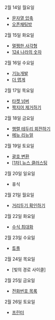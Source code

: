 2월 14일 월요일

- [문자열 압축](https://github.com/Song3YuRi/Algorithm/tree/master/Level2/%EB%AC%B8%EC%9E%90%EC%97%B4%20%EC%95%95%EC%B6%95)
- [오픈채팅방](https://github.com/Song3YuRi/Algorithm/tree/master/Level2/%EC%98%A4%ED%94%88%EC%B1%84%ED%8C%85%EB%B0%A9)

2월 15일 화요일

- [멀쩡한 사각형](https://github.com/Song3YuRi/Algorithm/tree/master/Level2/%EB%A9%80%EC%A9%A1%ED%95%9C%20%EC%82%AC%EA%B0%81%ED%98%95)
- [124 나라의 숫자](https://github.com/Song3YuRi/Algorithm/tree/master/Level2/124%20%EB%82%98%EB%9D%BC%EC%9D%98%20%EC%88%AB%EC%9E%90)

2월 16일 수요일

- [기능개발](https://github.com/Song3YuRi/Algorithm/tree/master/Level2/%EA%B8%B0%EB%8A%A5%EA%B0%9C%EB%B0%9C)
- [더 맵게](https://github.com/Song3YuRi/Algorithm/tree/master/Level2/%EB%8D%94%20%EB%A7%B5%EA%B2%8C)

2월 17일 목요일

- [타켓 넘버](https://github.com/Song3YuRi/Algorithm/tree/master/Level2/%ED%83%80%EC%BC%93%20%EB%84%98%EB%B2%84)
- [짝지어 제거하기](https://github.com/Song3YuRi/Algorithm/tree/master/Level2/%EC%A7%9D%EC%A7%80%EC%96%B4%20%EC%A0%9C%EA%B1%B0%ED%95%98%EA%B8%B0)

2월 18일 금요일

- [행렬 테두리 회전하기](https://github.com/Song3YuRi/Algorithm/tree/master/Level2/%ED%96%89%EB%A0%AC%20%ED%85%8C%EB%91%90%EB%A6%AC%20%ED%9A%8C%EC%A0%84%ED%95%98%EA%B8%B0)
- [메뉴 리뉴얼](https://github.com/Song3YuRi/Algorithm/tree/master/Level2/%EB%A9%94%EB%89%B4%20%EB%A6%AC%EB%89%B4%EC%96%BC)

2월 19일 토요일

- [괄호 변환](https://github.com/Song3YuRi/Algorithm/tree/master/Level2/%EA%B4%84%ED%98%B8%20%EB%B3%80%ED%99%98)
- [[1차] 뉴스 클러스팅](https://github.com/Song3YuRi/Algorithm/tree/master/Level2/%5B1%EC%B0%A8%5D%20%EB%89%B4%EC%8A%A4%20%ED%81%B4%EB%9F%AC%EC%8A%A4%ED%8C%85)

2월 20일 일요일

- 휴식

2월 21일 월요일

- [거리두기 확인하기](https://github.com/Song3YuRi/Algorithm/tree/master/Level2/%EA%B1%B0%EB%A6%AC%EB%91%90%EA%B8%B0%20%ED%99%95%EC%9D%B8%ED%95%98%EA%B8%B0)

2월 22일 화요일

- [수식 최대화](https://github.com/Song3YuRi/Algorithm/tree/master/Level2/%EC%88%98%EC%8B%9D%20%EC%B5%9C%EB%8C%80%ED%99%94)

2월 23일 수요일

- [튜플](https://github.com/Song3YuRi/Algorithm/tree/master/Level2/%ED%8A%9C%ED%94%8C)

2월 24일 목요일

- [빛의 경로 사이클]

2월 25일 금요일

- [전화번호 목록](https://github.com/Song3YuRi/Algorithm/tree/master/Level2/%EC%A0%84%ED%99%94%EB%B2%88%ED%98%B8%20%EB%AA%A9%EB%A1%9D)

2월 26일 토요일

- [프린터](https://github.com/Song3YuRi/Algorithm/tree/master/Level2/%ED%94%84%EB%A6%B0%ED%84%B0)
